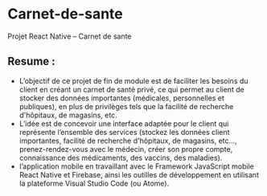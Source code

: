# Carnet-de-sante
Projet React Native – Carnet de sante 

## Resume :

  - L’objectif de ce projet de fin de module est de faciliter les besoins du client en créant un carnet de santé privé, ce qui permet au client de stocker des données importantes (médicales, personnelles et publiques), en plus de privilèges tels que la facilité de recherche d'hôpitaux, de magasins, etc.
  - L’idée est de concevoir une interface adaptée pour le client qui représente l’ensemble des services (stockez les données client importantes, facilité de recherche d'hôpitaux, de magasins, etc…, prenez-rendez-vous avec le médecin, créer son propre compte, connaissance des médicaments, des vaccins, des maladies).
  - l’application mobile en travaillant avec le Framework JavaScript mobile React Native et Firebase, ainsi les outilles de développement en utilisant la plateforme Visual Studio Code (ou Atome).

